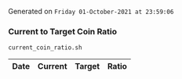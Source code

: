 Generated on `Friday 01-October-2021 at 23:59:06`

### Current to Target Coin Ratio
`current_coin_ratio.sh`

Date|Current|Target|Ratio
---|---|---|---
